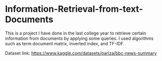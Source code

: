# Information-Retrieval-from-text-Documents
This is a project I have done in the last college year to retrieve certain information from documents by applying some queries. I used algorithms such as term document matrix, inverted index, and TF-IDF.

Dataset link: https://www.kaggle.com/datasets/pariza/bbc-news-summary
